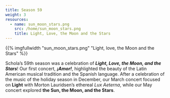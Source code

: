 ```yaml
---
title: Season 59
weight: 3
resources:
  - name: sun_moon_stars.png
    src: /home/sun_moon_stars.png
    title: Light, Love, the Moon and the Stars
---
```


{{% imgfullwidth "sun_moon_stars.png" "Light, love, the Moon and the Stars" %}}

Schola&rsquo;s 59th season was a celebration of _**Light, Love, the Moon, and the Stars**_!
Our first concert, _**¡Amor!**_, highlighted the beauty of the Latin American musical tradition and the Spanish language.
After a celebration of the music of the holiday season in December, our March concert focused on **Light**
with Morton Lauridsen&rsquo;s ethereal _Lux Aeterna_, while our May concert explored **the Sun, the Moon, and the Stars**.
